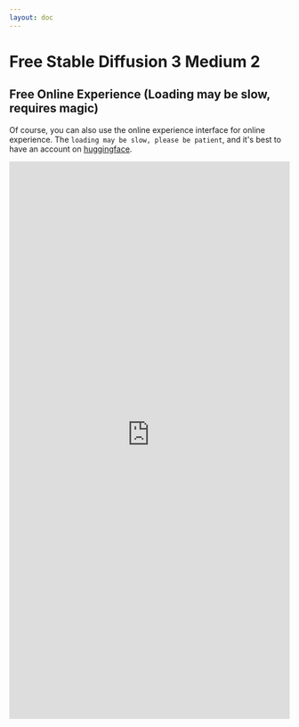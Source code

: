 ```yaml
---
layout: doc
---
```


# Free Stable Diffusion 3 Medium 2 



## Free Online Experience (Loading may be slow, requires magic)

Of course, you can also use the online experience interface for online experience. The `loading may be slow, please be patient`, and it's best to have an account on [huggingface](https://huggingface.co/). 

<iframe
	src="https://markmagic-stable-diffusion-3.hf.space"
	frameborder="0"
	width="100%"
	height="1000"
></iframe>